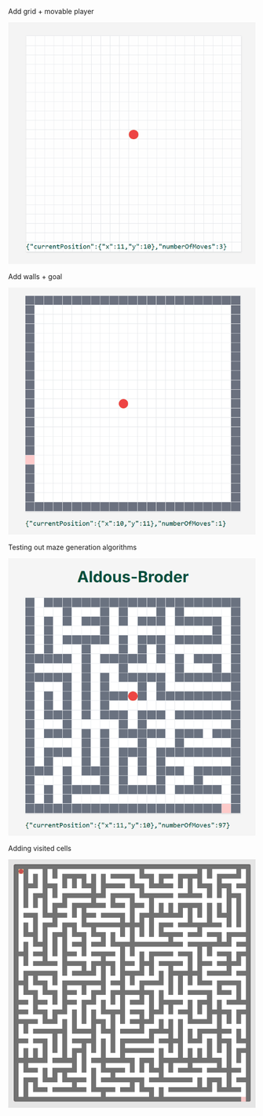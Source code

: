 Add grid + movable player

![alt text](screenshots/demo-1.gif)

Add walls + goal

![alt text](screenshots/demo-2.gif)

Testing out maze generation algorithms

![alt text](screenshots/demo-3.gif)

Adding visited cells

![alt text](screenshots/demo-4.gif)
